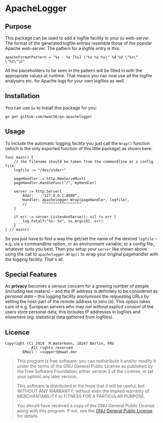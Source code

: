 # ApacheLogger

## Purpose

This package can be used to add a logfile facility to your `Go` web-server.
The format of the generated logfile entries resemble those of the popular Apache web-server.
The pattern for a logfile entry is this:

    apacheFormatPattern = "%s - %s [%s] \"%s %s %s\" %d %d \"%s\" \"%s\"\n"

All the placeholders to be seen in the pattern will be filled in with the appropriate values at runtime.
That means you can now use all the logfile analysers etc. for Apache logs for your own logfiles as well.

## Installation

You can use `Go` to install this package for you:

    go get github.com/mwat56/go-apachelogger

## Usage

To include the automatic logging facility you just call the `Wrap()` function (which is the only exported function of this little package) as shown here:

    func main() {
        // the filename should be taken from the commandline or a config file:
        logfile := "/dev/stderr"

        pageHandler := http.NewServeMux()
        pageHandler.HandleFunc("/", myHandler)

        server := http.Server{
            Addr:    "127.0.0.1:8080",
            Handler: apachelogger.Wrap(pageHandler, logfile),
            //       ^^^^^^^^^^^^^^^^^^
        }

        if err := server.ListenAndServe(); nil != err {
            log.Fatalf("%s: %v", os.Args[0], err)
        }
    } // main()

So you just have to find a way the get/set the name of the desired `logfile` – e.g. via a commandline option, or an environment variable, or a config file, whatever suits you best.
Then you setup your `server` like shown above using the call to `apachelogger.Wrap()` to wrap your original pagehandler with the logging facility.
That's all.

## Special Features

As **privacy** becomes a serious concern for a growing number of people (including law makers) – and the IP address is definitely to be considered as _personal data_ – this logging facility _anonymises_ the requesting URLs by setting the host-part of the remote address to zero (`0`).
This option takes care of e.g. European servers who may _not without explicit consent_ of the users store personal data; this includes IP addresses in logfiles and elsewhere (eg. statistical data gathered from logfiles).

## Licence

    Copyright (C) 2019  M.Watermann, 10247 Berlin, FRG
                All rights reserved
            EMail : <support@mwat.de>

> This program is free software; you can redistribute it and/or modify it under the terms of the GNU General Public License as published by the Free Software Foundation; either version 3 of the License, or (at your option) any later version.
>
> This software is distributed in the hope that it will be useful, but WITHOUT ANY WARRANTY; without even the implied warranty of MERCHANTABILITY or FITNESS FOR A PARTICULAR PURPOSE.
>
> You should have received a copy of the GNU General Public License along with this program.  If not, see the [GNU General Public License](http://www.gnu.org/licenses/gpl.html) for details.
